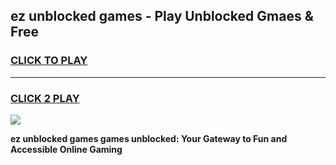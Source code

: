 
## ez unblocked games - Play Unblocked Gmaes & Free
<h3>
<a href="https://news.freeplayer.one?title=ez_unblocked_games&ref=16F">CLICK TO PLAY</a></h3>
<hr>

<h3>
<a href="https://news.freeplayer.one?title=ez_unblocked_games&ref=16F">CLICK 2 PLAY</a>
  
</h3>

<a href="https://news.freeplayer.one?title=ez_unblocked_games&ref=16F/"><img src="https://clearcache.store/games.png"></a>


**ez unblocked games games unblocked: Your Gateway to Fun and Accessible Online Gaming**

